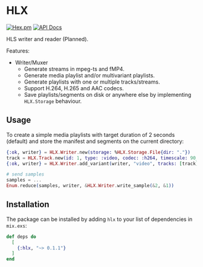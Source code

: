 # HLX

[![Hex.pm](https://img.shields.io/hexpm/v/hlx.svg)](https://hex.pm/packages/hlx)
[![API Docs](https://img.shields.io/badge/api-docs-yellow.svg?style=flat)](https://hexdocs.pm/hlx)

HLS writer and reader (Planned).

Features:
  * Writer/Muxer
    * Generate streams in mpeg-ts and fMP4.
    * Generate media playlist and/or multivariant playlists.
    * Generate playlists with one or multiple tracks/streams.
    * Support H.264, H.265 and AAC codecs.
    * Save playlists/segments on disk or anywhere else by implementing `HLX.Storage` behaviour.

## Usage
To create a simple media playlists with target duration of 2 seconds (default) and store the manifest and
segments on the current directory:

```elixir
{:ok, writer} = HLX.Writer.new(storage: %HLX.Storage.File{dir: "."})
track = HLX.Track.new(id: 1, type: :video, codec: :h264, timescale: 90_000)
{:ok, writer} = HLX.Writer.add_variant(writer, "video", tracks: [track])

# send samples
samples = ...
Enum.reduce(samples, writer, &HLX.Writer.write_sample(&2, &1))
```

## Installation

The package can be installed by adding `hlx` to your list of dependencies in `mix.exs`:

```elixir
def deps do
  [
    {:hlx, "~> 0.1.1"}
  ]
end
```
